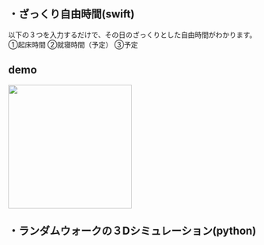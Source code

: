 ## ・ざっくり自由時間(swift)
以下の３つを入力するだけで、その日のざっくりとした自由時間がわかります。
①起床時間
②就寝時間（予定）
③予定
## demo
<img src = "https://user-images.githubusercontent.com/57177320/87247788-e4222880-c490-11ea-9fab-2ae31f41fec8.png" width ="250">

## ・ランダムウォークの３Dシミュレーション(python)
